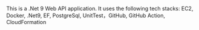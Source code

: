 This is a .Net 9 Web API application. It uses the following tech stacks:
EC2, Docker, .Net9, EF, PostgreSql, UnitTest，GitHub, GitHub Action, CloudFormation              
